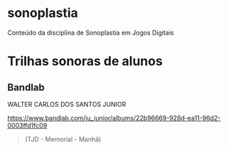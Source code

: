 # sonoplastia
Conteúdo da disciplina de Sonoplastia em Jogos Digitais



# Trilhas sonoras de alunos

## Bandlab

WALTER CARLOS DOS SANTOS JUNIOR

https://www.bandlab.com/ju_junior/albums/22b96669-928d-ea11-96d2-0003ffd1fc09

>(TJD - Memorial - Manhã)

